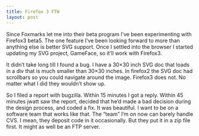```yaml
---
title: Firefox 3 FTW
layout: post
---
```




Since Foxmarks let me into their beta program I’ve been experimenting with Firefox3 beta5.  The one feature I’ve been looking forward to more than anything else is better SVG support.  Once I settled into the browser I started updating my SVG project, GameFace, so it’ll work with Firefox3.

It didn’t take long till I found a bug.  I have a 30×30 inch SVG doc that loads in a div that is much smaller than 30×30 inches.  In firefox2 the SVG doc had scrollbars so you could navigate around the image.  Firefox3 does not.  No matter what I did they wouldn’t show up.

So I filed a report with bugzilla.  Within 15 minutes I got a reply.  Within 45 minutes jwatt saw the report, decided that he’d made a bad decision during the design process, and coded a fix.  It was beautiful.  I want to be on a software team that works like that.  The “team” I’m on now can barely handle CVS.  I mean, they deposit code in it occasionally.  But they put it in a zip file first.  It might as well be an FTP server.

